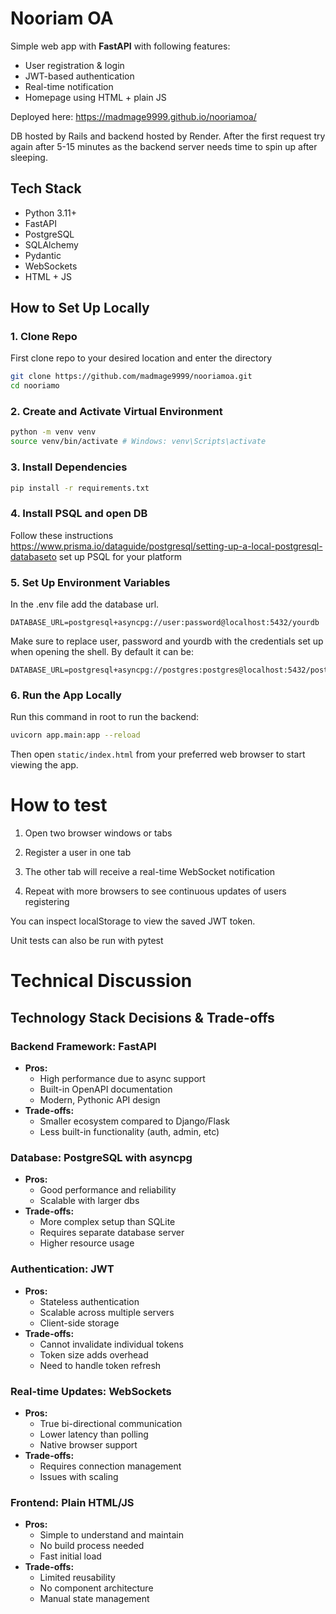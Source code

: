 # Nooriam OA

Simple web app with **FastAPI** with following features:

- User registration & login
- JWT-based authentication
- Real-time notification
- Homepage using HTML + plain JS

Deployed here: https://madmage9999.github.io/nooriamoa/

DB hosted by Rails and backend hosted by Render. After the first request try again after 5-15 minutes as the backend server needs time to spin up after sleeping.

## Tech Stack

- Python 3.11+
- FastAPI
- PostgreSQL
- SQLAlchemy
- Pydantic
- WebSockets
- HTML + JS


## How to Set Up Locally

### 1. Clone Repo

First clone repo to your desired location and enter the directory

```bash
git clone https://github.com/madmage9999/nooriamoa.git
cd nooriamo
```

### 2. Create and Activate Virtual Environment
```bash
python -m venv venv
source venv/bin/activate # Windows: venv\Scripts\activate
```

### 3. Install Dependencies
```bash
pip install -r requirements.txt
```

### 4. Install PSQL and open DB 

Follow these instructions https://www.prisma.io/dataguide/postgresql/setting-up-a-local-postgresql-databaseto set up PSQL for your platform

### 5. Set Up Environment Variables

In the .env file add the database url.
```env
DATABASE_URL=postgresql+asyncpg://user:password@localhost:5432/yourdb
```
Make sure to replace user, password and yourdb with the credentials set up when opening the shell. By default it can be:
```env
DATABASE_URL=postgresql+asyncpg://postgres:postgres@localhost:5432/postgres
```

### 6. Run the App Locally

Run this command in root to run the backend:
```bash
uvicorn app.main:app --reload
```

Then open `static/index.html` from your preferred web browser to start viewing the app.

# How to test

1. Open two browser windows or tabs

2. Register a user in one tab

3. The other tab will receive a real-time WebSocket notification

4. Repeat with more browsers to see continuous updates of users registering

You can inspect localStorage to view the saved JWT token.

Unit tests can also be run with pytest


# Technical Discussion

## Technology Stack Decisions & Trade-offs

### Backend Framework: FastAPI
- **Pros:**
  - High performance due to async support
  - Built-in OpenAPI documentation
  - Modern, Pythonic API design
- **Trade-offs:**
  - Smaller ecosystem compared to Django/Flask
  - Less built-in functionality (auth, admin, etc)


### Database: PostgreSQL with asyncpg
- **Pros:**
  - Good performance and reliability
  - Scalable with larger dbs
- **Trade-offs:**
  - More complex setup than SQLite
  - Requires separate database server
  - Higher resource usage

### Authentication: JWT
- **Pros:**
  - Stateless authentication
  - Scalable across multiple servers
  - Client-side storage
- **Trade-offs:**
  - Cannot invalidate individual tokens
  - Token size adds overhead
  - Need to handle token refresh

### Real-time Updates: WebSockets
- **Pros:**
  - True bi-directional communication
  - Lower latency than polling
  - Native browser support
- **Trade-offs:**
  - Requires connection management
  - Issues with scaling

### Frontend: Plain HTML/JS
- **Pros:**
  - Simple to understand and maintain
  - No build process needed
  - Fast initial load
- **Trade-offs:**
  - Limited reusability
  - No component architecture
  - Manual state management